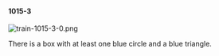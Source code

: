 #### 1015-3
![train-1015-3-0.png](https://github.com/lil-lab/nlvr/raw/master/nlvr/train/images/30/train-1015-3-0.png "train-1015-3-0.png")

There is a box with at least one blue circle and a blue triangle.